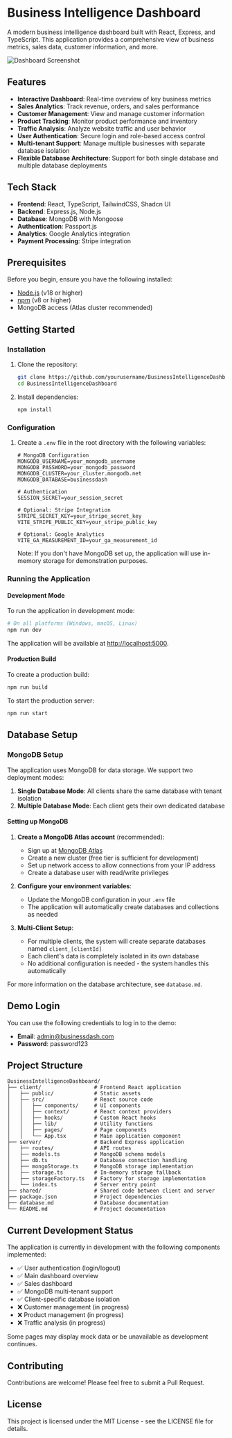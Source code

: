 # Business Intelligence Dashboard

A modern business intelligence dashboard built with React, Express, and TypeScript. This application provides a comprehensive view of business metrics, sales data, customer information, and more.

![Dashboard Screenshot](https://via.placeholder.com/800x450.png?text=Business+Intelligence+Dashboard)

## Features

- **Interactive Dashboard**: Real-time overview of key business metrics
- **Sales Analytics**: Track revenue, orders, and sales performance
- **Customer Management**: View and manage customer information
- **Product Tracking**: Monitor product performance and inventory
- **Traffic Analysis**: Analyze website traffic and user behavior
- **User Authentication**: Secure login and role-based access control
- **Multi-tenant Support**: Manage multiple businesses with separate database isolation
- **Flexible Database Architecture**: Support for both single database and multiple database deployments

## Tech Stack

- **Frontend**: React, TypeScript, TailwindCSS, Shadcn UI
- **Backend**: Express.js, Node.js
- **Database**: MongoDB with Mongoose
- **Authentication**: Passport.js
- **Analytics**: Google Analytics integration
- **Payment Processing**: Stripe integration

## Prerequisites

Before you begin, ensure you have the following installed:
- [Node.js](https://nodejs.org/) (v18 or higher)
- [npm](https://www.npmjs.com/) (v8 or higher)
- MongoDB access (Atlas cluster recommended)

## Getting Started

### Installation

1. Clone the repository:
   ```bash
   git clone https://github.com/yourusername/BusinessIntelligenceDashboard.git
   cd BusinessIntelligenceDashboard
   ```

2. Install dependencies:
   ```bash
   npm install
   ```

### Configuration

1. Create a `.env` file in the root directory with the following variables:
   ```
   # MongoDB Configuration
   MONGODB_USERNAME=your_mongodb_username
   MONGODB_PASSWORD=your_mongodb_password
   MONGODB_CLUSTER=your_cluster.mongodb.net
   MONGODB_DATABASE=businessdash

   # Authentication
   SESSION_SECRET=your_session_secret

   # Optional: Stripe Integration
   STRIPE_SECRET_KEY=your_stripe_secret_key
   VITE_STRIPE_PUBLIC_KEY=your_stripe_public_key

   # Optional: Google Analytics
   VITE_GA_MEASUREMENT_ID=your_ga_measurement_id
   ```

   Note: If you don't have MongoDB set up, the application will use in-memory storage for demonstration purposes.

### Running the Application

#### Development Mode

To run the application in development mode:

```bash
# On all platforms (Windows, macOS, Linux)
npm run dev
```

The application will be available at [http://localhost:5000](http://localhost:5000).

#### Production Build

To create a production build:

```bash
npm run build
```

To start the production server:

```bash
npm run start
```

## Database Setup

### MongoDB Setup

The application uses MongoDB for data storage. We support two deployment modes:

1. **Single Database Mode**: All clients share the same database with tenant isolation
2. **Multiple Database Mode**: Each client gets their own dedicated database

#### Setting up MongoDB

1. **Create a MongoDB Atlas account** (recommended):
   - Sign up at [MongoDB Atlas](https://www.mongodb.com/cloud/atlas)
   - Create a new cluster (free tier is sufficient for development)
   - Set up network access to allow connections from your IP address
   - Create a database user with read/write privileges

2. **Configure your environment variables**:
   - Update the MongoDB configuration in your `.env` file
   - The application will automatically create databases and collections as needed

3. **Multi-Client Setup**:
   - For multiple clients, the system will create separate databases named `client_[clientId]`
   - Each client's data is completely isolated in its own database
   - No additional configuration is needed - the system handles this automatically

For more information on the database architecture, see `database.md`.

## Demo Login

You can use the following credentials to log in to the demo:

- **Email**: admin@businessdash.com
- **Password**: password123

## Project Structure

```text
BusinessIntelligenceDashboard/
├── client/                 # Frontend React application
│   ├── public/             # Static assets
│   ├── src/                # React source code
│   │   ├── components/     # UI components
│   │   ├── context/        # React context providers
│   │   ├── hooks/          # Custom React hooks
│   │   ├── lib/            # Utility functions
│   │   ├── pages/          # Page components
│   │   └── App.tsx         # Main application component
├── server/                 # Backend Express application
│   ├── routes/             # API routes
│   ├── models.ts           # MongoDB schema models
│   ├── db.ts               # Database connection handling
│   ├── mongoStorage.ts     # MongoDB storage implementation
│   ├── storage.ts          # In-memory storage fallback
│   ├── storageFactory.ts   # Factory for storage implementation
│   └── index.ts            # Server entry point
├── shared/                 # Shared code between client and server
├── package.json            # Project dependencies
├── database.md             # Database documentation
└── README.md               # Project documentation
```

## Current Development Status

The application is currently in development with the following components implemented:

- ✅ User authentication (login/logout)
- ✅ Main dashboard overview
- ✅ Sales dashboard
- ✅ MongoDB multi-tenant support
- ✅ Client-specific database isolation
- ❌ Customer management (in progress)
- ❌ Product management (in progress)
- ❌ Traffic analysis (in progress)

Some pages may display mock data or be unavailable as development continues.

## Contributing

Contributions are welcome! Please feel free to submit a Pull Request.

## License

This project is licensed under the MIT License - see the LICENSE file for details.

